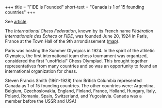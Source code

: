+++
title = "FIDE is Founded"
short-text = "Canada is 1 of 15 founding countries"
+++

See [article](https://fide.com/news/650).

The *International Chess Federation*, known by its French name
*Fédération Internationale des Échecs* or *FIDE*, was founded June 20, 1924
in Paris, France at the Town Hall of the 9th arrondissement
([map](https://www.google.com/maps/place/Town+hall+of+the+9th+arrondissement+of+Paris/@48.8638066,2.337064,14z/data=!4m8!1m2!2m1!1sTown+Hall+of+the+IX+Arrondissement+of+Paris!3m4!1s0x47e66e3eb594e2b9:0xf5b0a15d2946a23d!8m2!3d48.8725447!4d2.3405129)).

Paris was hosting the Summer Olympics in 1924.
In the spirit of the athletic Olympics, the first international team chess tournament
was organized, considered the first "unofficial" Chess Olympiad.
This brought together representatives from many countries
and so was an opportunity to found an international organization for chess.

Steven Francis Smith (1861-1928) from British Columbia represented Canada as 1 of 15
founding countries.
The other countries were:
Argentina, Belgium, Czechoslovakia, England, Finland, France, Holland, Hungary,
Italy, Poland, Romania, Spain, Switzerland, and Yugoslavia.
Canada was a member before the USSR and USA!
